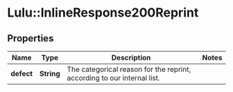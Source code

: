 # Lulu::InlineResponse200Reprint

## Properties
Name | Type | Description | Notes
------------ | ------------- | ------------- | -------------
**defect** | **String** | The categorical reason for the reprint, according to our internal list. | 


